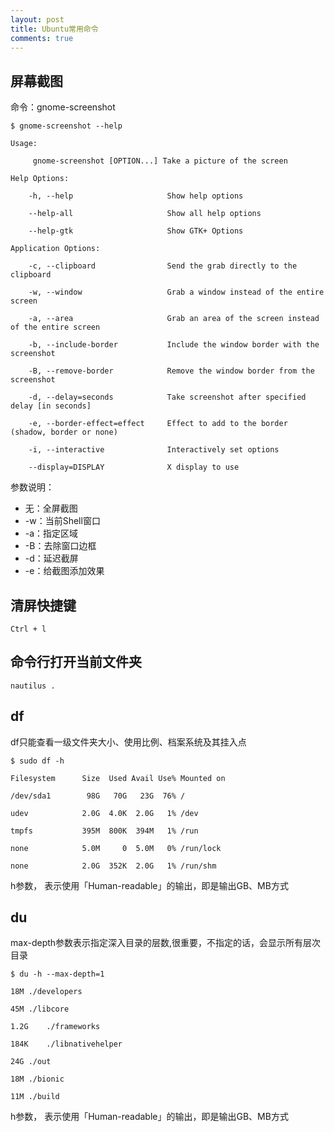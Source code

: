 ```yaml
---
layout: post
title: Ubuntu常用命令 
comments: true
---
```


## 屏幕截图

命令：gnome-screenshot

    $ gnome-screenshot --help

    Usage:

         gnome-screenshot [OPTION...] Take a picture of the screen

    Help Options:

        -h, --help                     Show help options

        --help-all                     Show all help options

        --help-gtk                     Show GTK+ Options

    Application Options:

        -c, --clipboard                Send the grab directly to the clipboard

        -w, --window                   Grab a window instead of the entire screen

        -a, --area                     Grab an area of the screen instead of the entire screen

        -b, --include-border           Include the window border with the screenshot

        -B, --remove-border            Remove the window border from the screenshot

        -d, --delay=seconds            Take screenshot after specified delay [in seconds]

        -e, --border-effect=effect     Effect to add to the border (shadow, border or none)

        -i, --interactive              Interactively set options

        --display=DISPLAY              X display to use

参数说明：

* 无：全屏截图
* -w：当前Shell窗口
* -a：指定区域
* -B：去除窗口边框
* -d：延迟截屏
* -e：给截图添加效果

## 清屏快捷键

    Ctrl + l

## 命令行打开当前文件夹

    nautilus .

## df

df只能查看一级文件夹大小、使用比例、档案系统及其挂入点

    $ sudo df -h
 
    Filesystem      Size  Used Avail Use% Mounted on

    /dev/sda1        98G   70G   23G  76% /

    udev            2.0G  4.0K  2.0G   1% /dev

    tmpfs           395M  800K  394M   1% /run

    none            5.0M     0  5.0M   0% /run/lock

    none            2.0G  352K  2.0G   1% /run/shm

h参数， 表示使用「Human-readable」的输出，即是输出GB、MB方式 

## du

max-depth参数表示指定深入目录的层数,很重要，不指定的话，会显示所有层次目录

    $ du -h --max-depth=1

    18M ./developers

    45M ./libcore

    1.2G    ./frameworks

    184K    ./libnativehelper

    24G ./out

    18M ./bionic

    11M ./build

h参数， 表示使用「Human-readable」的输出，即是输出GB、MB方式 
